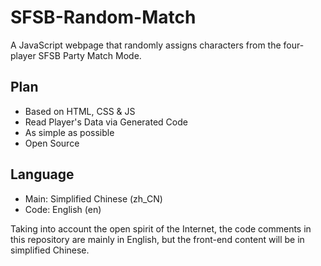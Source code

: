 # SFSB-Random-Match
A JavaScript webpage that randomly assigns characters from the four-player SFSB Party Match Mode.

## Plan
* Based on HTML, CSS & JS
* Read Player's Data via Generated Code
* As simple as possible
* Open Source

## Language
* Main: Simplified Chinese (zh_CN)
* Code: English (en)

Taking into account the open spirit of the Internet, the code comments in this repository are mainly in English, but the front-end content will be in simplified Chinese.
